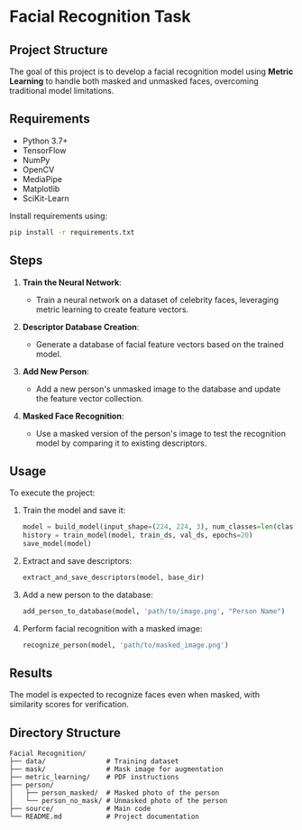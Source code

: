 
# Facial Recognition Task

## Project Structure
The goal of this project is to develop a facial recognition model using **Metric Learning** to handle both masked and unmasked faces, overcoming traditional model limitations.

## Requirements
- Python 3.7+
- TensorFlow
- NumPy
- OpenCV
- MediaPipe
- Matplotlib
- SciKit-Learn

Install requirements using:
```bash
pip install -r requirements.txt
```

## Steps
1. **Train the Neural Network**: 
   - Train a neural network on a dataset of celebrity faces, leveraging metric learning to create feature vectors.
   
2. **Descriptor Database Creation**:
   - Generate a database of facial feature vectors based on the trained model.
   
3. **Add New Person**:
   - Add a new person's unmasked image to the database and update the feature vector collection.
   
4. **Masked Face Recognition**:
   - Use a masked version of the person's image to test the recognition model by comparing it to existing descriptors.

## Usage
To execute the project:
1. Train the model and save it:
   ```python
   model = build_model(input_shape=(224, 224, 3), num_classes=len(class_names))
   history = train_model(model, train_ds, val_ds, epochs=20)
   save_model(model)
   ```
2. Extract and save descriptors:
   ```python
   extract_and_save_descriptors(model, base_dir)
   ```
3. Add a new person to the database:
   ```python
   add_person_to_database(model, 'path/to/image.png', "Person Name")
   ```
4. Perform facial recognition with a masked image:
   ```python
   recognize_person(model, 'path/to/masked_image.png')
   ```

## Results
The model is expected to recognize faces even when masked, with similarity scores for verification.

## Directory Structure
```plaintext
Facial Recognition/
├── data/               # Training dataset
├── mask/               # Mask image for augmentation
├── metric_learning/    # PDF instructions
├── person/
│   ├── person_masked/  # Masked photo of the person
│   └── person_no_mask/ # Unmasked photo of the person
├── source/             # Main code
└── README.md           # Project documentation
```
